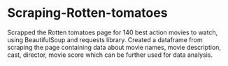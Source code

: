 # Scraping-Rotten-tomatoes
Scrapped the Rotten tomatoes page for 140 best action movies to watch, using BeautifulSoup and requests library. Created a dataframe from scraping the page containing data about movie names, movie description, cast, director, movie score which can be further used for data analysis.
